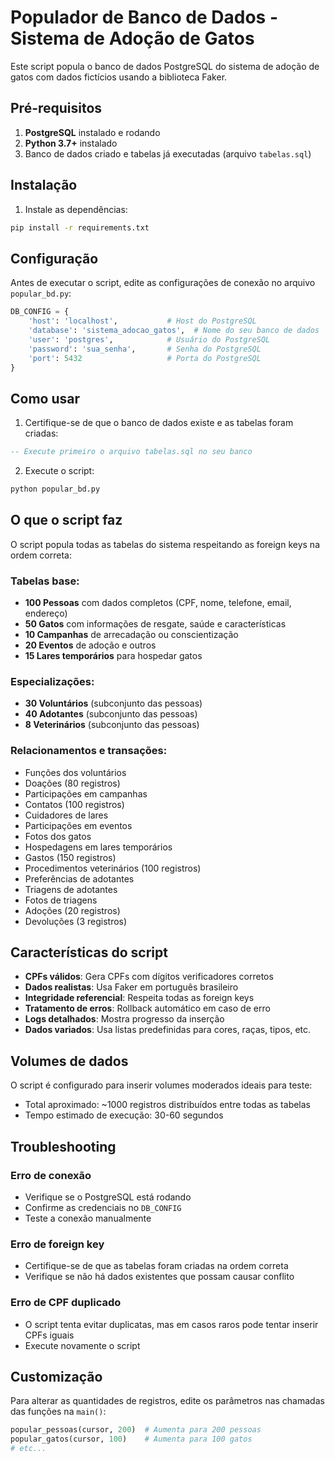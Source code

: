 # Populador de Banco de Dados - Sistema de Adoção de Gatos

Este script popula o banco de dados PostgreSQL do sistema de adoção de gatos com dados fictícios usando a biblioteca Faker.

## Pré-requisitos

1. **PostgreSQL** instalado e rodando
2. **Python 3.7+** instalado
3. Banco de dados criado e tabelas já executadas (arquivo `tabelas.sql`)

## Instalação

1. Instale as dependências:
```bash
pip install -r requirements.txt
```

## Configuração

Antes de executar o script, edite as configurações de conexão no arquivo `popular_bd.py`:

```python
DB_CONFIG = {
    'host': 'localhost',           # Host do PostgreSQL
    'database': 'sistema_adocao_gatos',  # Nome do seu banco de dados
    'user': 'postgres',            # Usuário do PostgreSQL
    'password': 'sua_senha',       # Senha do PostgreSQL
    'port': 5432                   # Porta do PostgreSQL
}
```

## Como usar

1. Certifique-se de que o banco de dados existe e as tabelas foram criadas:
```sql
-- Execute primeiro o arquivo tabelas.sql no seu banco
```

2. Execute o script:
```bash
python popular_bd.py
```

## O que o script faz

O script popula todas as tabelas do sistema respeitando as foreign keys na ordem correta:

### Tabelas base:
- **100 Pessoas** com dados completos (CPF, nome, telefone, email, endereço)
- **50 Gatos** com informações de resgate, saúde e características
- **10 Campanhas** de arrecadação ou conscientização
- **20 Eventos** de adoção e outros
- **15 Lares temporários** para hospedar gatos

### Especializações:
- **30 Voluntários** (subconjunto das pessoas)
- **40 Adotantes** (subconjunto das pessoas)
- **8 Veterinários** (subconjunto das pessoas)

### Relacionamentos e transações:
- Funções dos voluntários
- Doações (80 registros)
- Participações em campanhas
- Contatos (100 registros)
- Cuidadores de lares
- Participações em eventos
- Fotos dos gatos
- Hospedagens em lares temporários
- Gastos (150 registros)
- Procedimentos veterinários (100 registros)
- Preferências de adotantes
- Triagens de adotantes
- Fotos de triagens
- Adoções (20 registros)
- Devoluções (3 registros)

## Características do script

- **CPFs válidos**: Gera CPFs com dígitos verificadores corretos
- **Dados realistas**: Usa Faker em português brasileiro
- **Integridade referencial**: Respeita todas as foreign keys
- **Tratamento de erros**: Rollback automático em caso de erro
- **Logs detalhados**: Mostra progresso da inserção
- **Dados variados**: Usa listas predefinidas para cores, raças, tipos, etc.

## Volumes de dados

O script é configurado para inserir volumes moderados ideais para teste:
- Total aproximado: ~1000 registros distribuídos entre todas as tabelas
- Tempo estimado de execução: 30-60 segundos

## Troubleshooting

### Erro de conexão
- Verifique se o PostgreSQL está rodando
- Confirme as credenciais no `DB_CONFIG`
- Teste a conexão manualmente

### Erro de foreign key
- Certifique-se de que as tabelas foram criadas na ordem correta
- Verifique se não há dados existentes que possam causar conflito

### Erro de CPF duplicado
- O script tenta evitar duplicatas, mas em casos raros pode tentar inserir CPFs iguais
- Execute novamente o script

## Customização

Para alterar as quantidades de registros, edite os parâmetros nas chamadas das funções na `main()`:

```python
popular_pessoas(cursor, 200)  # Aumenta para 200 pessoas
popular_gatos(cursor, 100)    # Aumenta para 100 gatos
# etc...
```